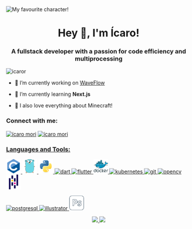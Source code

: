 <img align="center" alt="My favourite character!" width="1200" src="https://media2.giphy.com/media/v1.Y2lkPTc5MGI3NjExZDdiYjk5ZjZlODI3ZDliMTFmNGU5YzEwNmViYWE0ZDI2MzQ0MWJiNiZlcD12MV9pbnRlcm5hbF9naWZzX2dpZklkJmN0PWc/42y2iz4jTKtk2jymfF/giphy.gif">

<h1 align="center">Hey 👋, I'm Ícaro!</h1>
<h3 align="center">A fullstack developer with a passion for code efficiency and multiprocessing</h3>

<p align="left"> <img src="https://komarev.com/ghpvc/?username=icaror&label=Profile%20views&color=0e75b6&style=flat" alt="icaror" /> </p>

- 🔭 I’m currently working on [WaveFlow](https://github.com/TailUFPB/Waveflow)

- 🌱 I’m currently learning **Next.js**

- 🧊 I also love everything about Minecraft!

<h3 align="left">Connect with me:</h3>
<p align="left">
<a href="https://www.linkedin.com/in/icaro-mori-983608210/" target="blank"><img align="center" src="https://raw.githubusercontent.com/rahuldkjain/github-profile-readme-generator/master/src/images/icons/Social/linked-in-alt.svg" alt="ícaro mori" height="30" width="40" /></a> <a href="https://discord.com/users/303689865201975298" target="blank"><img align="center" src="https://www.svgrepo.com/show/353655/discord-icon.svg" alt="ícaro mori" height="30" width="40" />
</p>

<h3 align="left">Languages and Tools:</h3>
<p align="left"> <a href="https://www.cprogramming.com/" target="_blank" rel="noreferrer"> <img src="https://raw.githubusercontent.com/devicons/devicon/master/icons/c/c-original.svg" alt="c" width="40" height="40"/> </a>
<a href="https://golang.org" target="_blank" rel="noreferrer"> <img src="https://raw.githubusercontent.com/devicons/devicon/master/icons/go/go-original.svg" alt="go" width="40" height="40"/> </a> 
<a href="https://www.python.org" target="_blank" rel="noreferrer"> <img src="https://raw.githubusercontent.com/devicons/devicon/master/icons/python/python-original.svg" alt="python" width="40" height="40"/> </a> 
<a href="https://dart.dev" target="_blank" rel="noreferrer"> <img src="https://www.vectorlogo.zone/logos/dartlang/dartlang-icon.svg" alt="dart" width="40" height="40"/> </a> 
<a href="https://flutter.dev" target="_blank" rel="noreferrer"> <img src="https://www.vectorlogo.zone/logos/flutterio/flutterio-icon.svg" alt="flutter" width="40" height="40"/> </a> 
<a href="https://www.docker.com/" target="_blank" rel="noreferrer"> <img src="https://raw.githubusercontent.com/devicons/devicon/master/icons/docker/docker-original-wordmark.svg" alt="docker" width="40" height="40"/> </a>
<a href="https://kubernetes.io" target="_blank" rel="noreferrer"> <img src="https://www.vectorlogo.zone/logos/kubernetes/kubernetes-icon.svg" alt="kubernetes" width="40" height="40"/> </a> 
<a href="https://git-scm.com/" target="_blank" rel="noreferrer"> <img src="https://www.vectorlogo.zone/logos/git-scm/git-scm-icon.svg" alt="git" width="40" height="40"/> </a> 
<a href="https://opencv.org/" target="_blank" rel="noreferrer"> <img src="https://www.vectorlogo.zone/logos/opencv/opencv-icon.svg" alt="opencv" width="40" height="40"/> </a> 
<a href="https://pandas.pydata.org/" target="_blank" rel="noreferrer"> <img src="https://raw.githubusercontent.com/devicons/devicon/2ae2a900d2f041da66e950e4d48052658d850630/icons/pandas/pandas-original.svg" alt="pandas" width="40" height="40"/> </a> </p> 
<a href="https://www.postgresql.org/" target="_blank" rel="noreferrer"> <img src="https://www.vectorlogo.zone/logos/postgresql/postgresql-icon.svg" alt="postgresql" width="40" height="40"/> </a> 
<a href="https://www.adobe.com/in/products/illustrator.html" target="_blank" rel="noreferrer"> <img src="https://www.vectorlogo.zone/logos/adobe_illustrator/adobe_illustrator-icon.svg" alt="illustrator" width="40" height="40"/> 
<a href="https://www.photoshop.com/en" target="_blank" rel="noreferrer"> <img src="https://raw.githubusercontent.com/devicons/devicon/master/icons/photoshop/photoshop-line.svg" alt="photoshop" width="40" height="40"/>

<p align="center">
<a href="https://github.com/anuraghazra/github-readme-stats">
<img src="https://github-readme-stats.vercel.app/api?username=icaror&count_private=true&show_icons=true&theme=dracula&PAT_1" />
</a>
<a href="https://github.com/anuraghazra/convoychat">
<img src="https://github-readme-stats.vercel.app/api/top-langs/?username=icaror&theme=dracula&PAT_1" />
</a>
</p>

